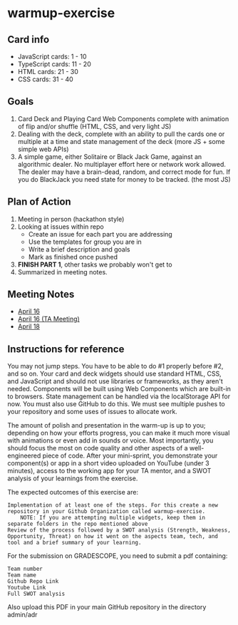# warmup-exercise

## Card info
- JavaScript cards: 1 - 10
- TypeScript cards: 11 - 20
- HTML cards: 21 - 30
- CSS cards: 31 - 40

## Goals
1. Card Deck and Playing Card Web Components complete with animation of flip and/or shuffle (HTML, CSS, and very light JS)
2. Dealing with the deck, complete with an ability to pull the cards one or multiple at a time and state management of the deck (more JS + some simple web APIs) 
3. A simple game, either Solitaire or Black Jack Game, against an algorithmic dealer.  No multiplayer effort here or network work allowed.  The dealer may have a brain-dead, random, and correct mode for fun.  If you do BlackJack you need state for money to be tracked.    (the most JS)

## Plan of Action
1. Meeting in person (hackathon style)
2. Looking at issues within repo
   - Create an issue for each part you are addressing
   - Use the templates for group you are in
   - Write a brief description and goals
   - Mark as finished once pushed
4. **FINISH PART 1**, other tasks we probably won't get to
5. Summarized in meeting notes.

## Meeting Notes
- [April 16](https://github.com/cse110-sp25-group27/cse110-sp25-group27/blob/main/admin/meetings/april_16.md)
- [April 16 (TA Meeting)](https://github.com/cse110-sp25-group27/cse110-sp25-group27/blob/main/admin/meetings/april_16_TA.md)
- [April 18](https://github.com/cse110-sp25-group27/cse110-sp25-group27/blob/main/admin/meetings/april_18.md)

## Instructions for reference
You may not jump steps. You have to be able to do #1 properly before #2, and so on.  Your card and deck widgets should use standard HTML, CSS, and JavaScript and should not use libraries or frameworks, as they aren't needed.  Components will be built using Web Components which are built-in to browsers.   State management can be handled via the localStorage API for now.   You must also use GitHub to do this.  We must see multiple pushes to your repository and some uses of issues to allocate work.

The amount of polish and presentation in the warm-up is up to you; depending on how your efforts progress, you can make it much more visual with animations or even add in sounds or voice.  Most importantly, you should focus the most on code quality and other aspects of a well-engineered piece of code.  After your mini-sprint, you demonstrate your component(s) or app in a short video uploaded on YouTube (under 3 minutes), access to the working app for your TA mentor, and a SWOT analysis of your learnings from the exercise. 

The expected outcomes of this exercise are:

    Implementation of at least one of the steps. For this create a new repository in your Github Organization called warmup-exercise. 
        NOTE: If you are attempting multiple widgets, keep them in separate folders in the repo mentioned above
    Review of the process followed by a SWOT analysis (Strength, Weakness, Opportunity, Threat) on how it went on the aspects team, tech, and tool and a brief summary of your learning. 

For the submission on GRADESCOPE, you need to submit a pdf containing:

    Team number
    Team name
    Github Repo Link
    Youtube Link
    Full SWOT analysis

Also upload this PDF in your main GitHub repository in the directory admin/adr
